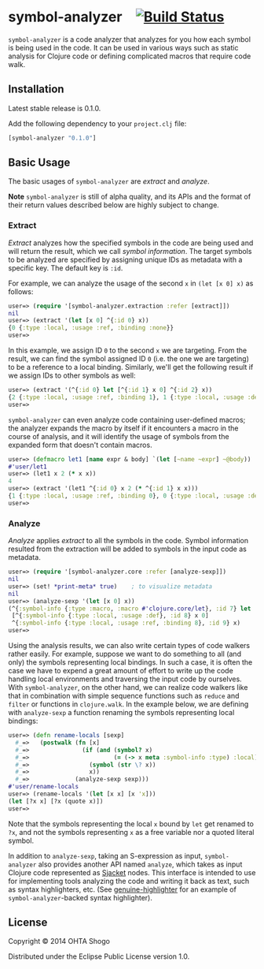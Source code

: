 # symbol-analyzer　[![Build Status](https://travis-ci.org/athos/symbol-analyzer.png)](https://travis-ci.org/athos/symbol-analyzer)

`symbol-analyzer` is a code analyzer that analyzes for you how each symbol is being used in the code. It can be used in various ways such as static analysis for Clojure code or defining complicated macros that require code walk.

## Installation

Latest stable release is 0.1.0.

Add the following dependency to your `project.clj` file:
```clojure
[symbol-analyzer "0.1.0"]
```

## Basic Usage

The basic usages of `symbol-analyzer` are *extract* and *analyze*.


**Note** `symbol-analyzer` is still of alpha quality, and its APIs and the format of their return values described below are highly subject to change.

### Extract

*Extract* analyzes how the specified symbols in the code are being used and will return the result, which we call *symbol information*. The target symbols to be analyzed are specified by assigning unique IDs as metadata with a specific key. The default key is `:id`.

For example, we can analyze the usage of the second `x` in `(let [x 0] x)` as follows:

```clojure
user=> (require '[symbol-analyzer.extraction :refer [extract]])
nil
user=> (extract '(let [x 0] ^{:id 0} x))
{0 {:type :local, :usage :ref, :binding :none}}
user=>
```

In this example, we assign ID `0` to the second `x` we are targeting. From the result, we can find the symbol assigned ID `0` (i.e. the one we are targeting) to be a reference to a local binding. Similarly, we'll get the following result if we assign IDs to other symbols as well:

```clojure
user=> (extract '(^{:id 0} let [^{:id 1} x 0] ^{:id 2} x))
{2 {:type :local, :usage :ref, :binding 1}, 1 {:type :local, :usage :def}, 0 {:type :macro, :macro #'clojure.core/let}}
user=>
```

`symbol-analyzer` can even analyze code containing user-defined macros; the analyzer expands the macro by itself if it encounters a macro in the course of analysis, and it will identify the usage of symbols from the expanded form that doesn't contain macros.

```clojure
user=> (defmacro let1 [name expr & body] `(let [~name ~expr] ~@body))
#'user/let1
user=> (let1 x 2 (* x x))
4
user=> (extract '(let1 ^{:id 0} x 2 (* ^{:id 1} x x)))
{1 {:type :local, :usage :ref, :binding 0}, 0 {:type :local, :usage :def}}
user=>
```



### Analyze

*Analyze* applies *extract* to all the symbols in the code. Symbol information resulted from the extraction will be added to symbols in the input code as metadata.

```clojure
user=> (require '[symbol-analyzer.core :refer [analyze-sexp]])
nil
user=> (set! *print-meta* true)    ; to visualize metadata
nil
user=> (analyze-sexp '(let [x 0] x))
(^{:symbol-info {:type :macro, :macro #'clojure.core/let}, :id 7} let
 [^{:symbol-info {:type :local, :usage :def}, :id 8} x 0]
 ^{:symbol-info {:type :local, :usage :ref, :binding 8}, :id 9} x)
user=>
```

Using the analysis results, we can also write certain types of code walkers rather easily. For example, suppose we want to do something to all (and only) the symbols representing local bindings. In such a case, it is often the case we have to expend a great amount of effort to write up the code handling local environments and traversing the input code by ourselves. With `symbol-analyzer`, on the other hand, we can realize code walkers like that in combination with simple sequence functions such as `reduce` and `filter` or functions in `clojure.walk`. In the example below, we are defining with `analyze-sexp` a function renaming the symbols representing local bindings:

```clojure
user=> (defn rename-locals [sexp]
  #_=>   (postwalk (fn [x]
  #_=>               (if (and (symbol? x)
  #_=>                        (= (-> x meta :symbol-info :type) :local))
  #_=>                 (symbol (str \? x))
  #_=>                 x))
  #_=>             (analyze-sexp sexp)))
#'user/rename-locals
user=> (rename-locals '(let [x x] [x 'x]))
(let [?x x] [?x (quote x)])
user=>
```

Note that the symbols representing the local `x` bound by `let` get renamed to `?x`, and not the symbols representing `x` as a free variable nor a quoted literal symbol.

In addition to `analyze-sexp`, taking an S-expression as input, `symbol-analyzer` also provides another API named `analyze`, which takes as input Clojure code represented as [Sjacket](https://github.com/cgrand/sjacket) nodes. This interface is intended to use for implementing tools analyzing the code and writing it back as text, such as syntax highlighters, etc. (See [genuine-highlighter](https://github.com/athos/genuine-highlighter) for an example of `symbol-analyzer`-backed syntax highlighter).


## License

Copyright © 2014 OHTA Shogo

Distributed under the Eclipse Public License version 1.0.
